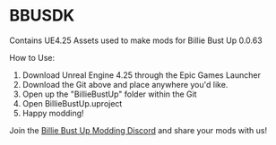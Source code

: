 # BBUSDK
Contains UE4.25 Assets used to make mods for Billie Bust Up 0.0.63

How to Use:

1. Download Unreal Engine 4.25 through the Epic Games Launcher
2. Download the Git above and place anywhere you'd like.
3. Open up the "BillieBustUp" folder within the Git
4. Open BillieBustUp.uproject
5. Happy modding!

Join the [Billie Bust Up Modding Discord](https://discord.com/invite/bCw8HRX85r "Join Server") and share your mods with us!

